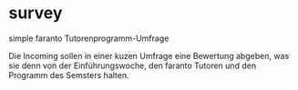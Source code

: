# survey
simple faranto Tutorenprogramm-Umfrage

Die Incoming sollen in einer kuzen Umfrage eine Bewertung abgeben, was sie denn von der Einführungswoche, den faranto Tutoren und den Programm des Semsters halten.
